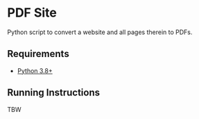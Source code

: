 # PDF Site
Python script to convert a website and all pages therein to PDFs.

## Requirements
* [Python 3.8+](https://www.python.org/)

## Running Instructions
TBW
